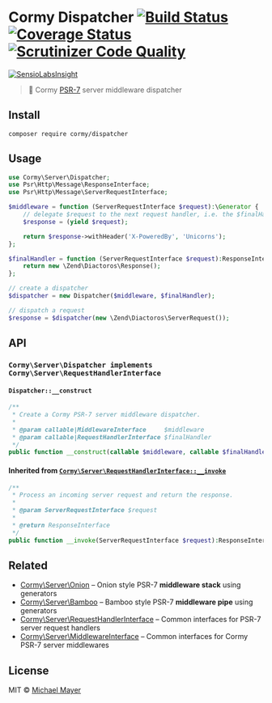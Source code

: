 # Cormy Dispatcher [![Build Status](https://travis-ci.org/cormy/dispatcher.svg?branch=master)](https://travis-ci.org/cormy/dispatcher) [![Coverage Status](https://coveralls.io/repos/cormy/dispatcher/badge.svg?branch=master&service=github)](https://coveralls.io/github/cormy/dispatcher?branch=master) [![Scrutinizer Code Quality](https://scrutinizer-ci.com/g/cormy/dispatcher/badges/quality-score.png?b=master)](https://scrutinizer-ci.com/g/cormy/dispatcher/?branch=master)

[![SensioLabsInsight](https://insight.sensiolabs.com/projects/54f1099a-3ff0-4328-836d-e80438ae75dc/big.png)](https://insight.sensiolabs.com/projects/54f1099a-3ff0-4328-836d-e80438ae75dc)

> :nut_and_bolt: Cormy [PSR-7](http://www.php-fig.org/psr/psr-7) server middleware dispatcher


## Install

```
composer require cormy/dispatcher
```


## Usage

```php
use Cormy\Server\Dispatcher;
use Psr\Http\Message\ResponseInterface;
use Psr\Http\Message\ServerRequestInterface;

$middleware = function (ServerRequestInterface $request):\Generator {
    // delegate $request to the next request handler, i.e. the $finalHandler below
    $response = (yield $request);

    return $response->withHeader('X-PoweredBy', 'Unicorns');
};

$finalHandler = function (ServerRequestInterface $request):ResponseInterface {
    return new \Zend\Diactoros\Response();
};

// create a dispatcher
$dispatcher = new Dispatcher($middleware, $finalHandler);

// dispatch a request
$response = $dispatcher(new \Zend\Diactoros\ServerRequest());
```


## API

### `Cormy\Server\Dispatcher implements Cormy\Server\RequestHandlerInterface`

#### `Dispatcher::__construct`

```php
/**
 * Create a Cormy PSR-7 server middleware dispatcher.
 *
 * @param callable|MiddlewareInterface     $middleware
 * @param callable|RequestHandlerInterface $finalHandler
 */
public function __construct(callable $middleware, callable $finalHandler)
```

#### Inherited from [`Cormy\Server\RequestHandlerInterface::__invoke`](https://github.com/cormy/server-request-handler)

```php
/**
 * Process an incoming server request and return the response.
 *
 * @param ServerRequestInterface $request
 *
 * @return ResponseInterface
 */
public function __invoke(ServerRequestInterface $request):ResponseInterface;
```


## Related

* [Cormy\Server\Onion](https://github.com/cormy/onion) – Onion style PSR-7 **middleware stack** using generators
* [Cormy\Server\Bamboo](https://github.com/cormy/bamboo) – Bamboo style PSR-7 **middleware pipe** using generators
* [Cormy\Server\RequestHandlerInterface](https://github.com/cormy/server-request-handler) – Common interfaces for PSR-7 server request handlers
* [Cormy\Server\MiddlewareInterface](https://github.com/cormy/server-middleware) – Common interfaces for Cormy PSR-7 server middlewares


## License

MIT © [Michael Mayer](http://schnittstabil.de)
